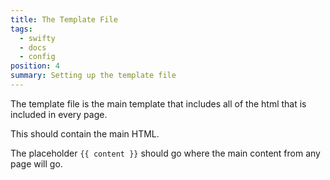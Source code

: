 ```yaml
---
title: The Template File
tags:
  - swifty
  - docs
  - config
position: 4
summary: Setting up the template file
---
```


The template file is the main template that includes all of the html that is included in every page.

This should contain the main HTML.

The placeholder `{{ content }}` should go where the main content from any page will go.